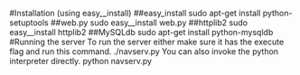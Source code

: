 #Installation (using easy__install)
##easy_install
sudo apt-get install python-setuptools
##web.py
sudo easy__install web.py
##httplib2
sudo easy__install httplib2
##MySQLdb
sudo apt-get install python-mysqldb
#Running the server
To run the server either make sure it has the execute flag and run this command.
	./navserv.py
You can also invoke the python interpreter directly.
	python navserv.py
